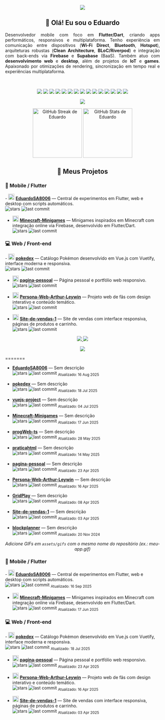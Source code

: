 <!-- Banner -->
<p align="center">
  <img src="https://capsule-render.vercel.app/api?type=waving&color=0:1abc9c,100:3498db&height=200&section=header&text=Eduardo%20de%20Souza&fontSize=40&fontColor=ffffff&animation=fadeIn&fontAlignY=35" />
</p>

<h2 align="center">👋 Olá! Eu sou o Eduardo</h2>

<!-- Observação: GitHub não permite CSS customizado, então usamos align="justify",
     que é aceito pelo sanitizador do GitHub para P/Div na maioria dos navegadores. -->
<div align="justify">
Desenvolvedor mobile com foco em <b>Flutter/Dart</b>, criando apps performáticos, responsivos e multiplataforma. Tenho experiência em comunicação entre dispositivos (<b>Wi‑Fi Direct</b>, <b>Bluetooth</b>, <b>Hotspot</b>), arquiteturas robustas (<b>Clean Architecture</b>, <b>BLoC/Riverpod</b>) e integração com back-ends via <b>Firebase</b> e <b>Supabase</b> (BaaS). Também atuo com <b>desenvolvimento web</b> e <b>desktop</b>, além de projetos de <b>IoT</b> e <b>games</b>. Apaixonado por otimizações de rendering, sincronização em tempo real e experiências multiplataforma.
</div>
<br/>
<br/>

<p align="center">
  <!-- Linguagens e Frameworks -->
  <img src="https://img.shields.io/badge/Dart-0175C2?style=for-the-badge&logo=dart&logoColor=white"/>
  <img src="https://img.shields.io/badge/Flutter-02569B?style=for-the-badge&logo=flutter&logoColor=white"/>
  <img src="https://img.shields.io/badge/C++-00599C?style=for-the-badge&logo=cplusplus&logoColor=white"/>
  <img src="https://img.shields.io/badge/Lua-2C2D72?style=for-the-badge&logo=lua&logoColor=white"/>
  <img src="https://img.shields.io/badge/Roblox-FF4757?style=for-the-badge&logo=roblox&logoColor=white"/>
  <img src="https://img.shields.io/badge/Firebase-FFCA28?style=for-the-badge&logo=firebase&logoColor=black"/>
  <img src="https://img.shields.io/badge/Supabase-3ECF8E?style=for-the-badge&logo=supabase&logoColor=white"/>
  <img src="https://img.shields.io/badge/ESP32-000000?style=for-the-badge&logo=espressif&logoColor=white"/>
  <img src="https://img.shields.io/badge/HTML-E34F26?style=for-the-badge&logo=html5&logoColor=white"/>
  <img src="https://img.shields.io/badge/CSS-1572B6?style=for-the-badge&logo=css3&logoColor=white"/>
  <img src="https://img.shields.io/badge/JavaScript-F7DF1E?style=for-the-badge&logo=javascript&logoColor=black"/>
  <img src="https://img.shields.io/badge/Vue.js-42b883?style=for-the-badge&logo=vue.js&logoColor=white"/>
  <img src="https://img.shields.io/badge/Python-3776AB?style=for-the-badge&logo=python&logoColor=white"/>
  <img src="https://img.shields.io/badge/Django-092E20?style=for-the-badge&logo=django&logoColor=white"/>
  <img src="https://img.shields.io/badge/Node.js-339933?style=for-the-badge&logo=node.js&logoColor=white"/>
</p>

<p align="center">
  <img src="https://img.shields.io/endpoint?url=https://raw.githubusercontent.com/EduardoSA8006/EduardoSA8006/main/assets/shields/commit-activity.json" />
</p>

<!-- GitHub Stats -->
<p align="center">
  <!-- Streak: endpoint alternativo em vercel.app para contornar falhas intermitentes do demolab.com -->
  <img
    src="https://streak-stats.vercel.app/?user=EduardoSA8006&theme=tokyonight&hide_border=true&cache_seconds=21600&v=1"
    height="160"
    alt="GitHub Streak de Eduardo"
    loading="lazy"
  />
  <img
    src="https://github-readme-stats.vercel.app/api?username=EduardoSA8006&show_icons=true&theme=tokyonight&hide_border=true"
    height="160"
    alt="GitHub Stats de Eduardo"
    loading="lazy"
  />
</p>



<h2 align="center">🚀 Meus Projetos</h2>

<!-- Mobile / Flutter -->
<h3>📱 Mobile / Flutter</h3>
- <img src="https://img.icons8.com/color/48/flutter.png" width="20"/> <a href="https://github.com/EduardoSA8006/EduardoSA8006"><b>EduardoSA8006</b></a> — Central de experimentos em Flutter, web e desktop com scripts automáticos.
  <br/>
  <img alt="stars" src="https://img.shields.io/github/stars/EduardoSA8006/EduardoSA8006?style=social"/> 
  <img alt="last commit" src="https://img.shields.io/github/last-commit/EduardoSA8006/EduardoSA8006?logo=git"/>

- <img src="https://img.icons8.com/color/48/flutter.png" width="20"/> <a href="https://github.com/EduardoSA8006/Minecraft-Minigames"><b>Minecraft-Minigames</b></a> — Minigames inspirados em Minecraft com integração online via Firebase, desenvolvido em Flutter/Dart.
  <br/>
  <img alt="stars" src="https://img.shields.io/github/stars/EduardoSA8006/Minecraft-Minigames?style=social"/> 
  <img alt="last commit" src="https://img.shields.io/github/last-commit/EduardoSA8006/Minecraft-Minigames?logo=git"/>

<!-- Web / Front-end -->
<h3>💻 Web / Front-end</h3>
- <img src="https://img.icons8.com/color/48/vuejs.png" width="20"/> <a href="https://github.com/EduardoSA8006/pokedex"><b>pokedex</b></a> — Catálogo Pokémon desenvolvido em Vue.js com Vuetify, interface moderna e responsiva.
  <br/>
  <img alt="stars" src="https://img.shields.io/github/stars/EduardoSA8006/pokedex?style=social"/> 
  <img alt="last commit" src="https://img.shields.io/github/last-commit/EduardoSA8006/pokedex?logo=git"/>

- <img src="https://img.icons8.com/color/48/html-5.png" width="20"/> <a href="https://github.com/EduardoSA8006/pagina-pessoal"><b>pagina-pessoal</b></a> — Página pessoal e portfólio web responsivo.
  <br/>
  <img alt="stars" src="https://img.shields.io/github/stars/EduardoSA8006/pagina-pessoal?style=social"/> 
  <img alt="last commit" src="https://img.shields.io/github/last-commit/EduardoSA8006/pagina-pessoal?logo=git"/>

- <img src="https://img.icons8.com/color/48/html-5.png" width="20"/> <a href="https://github.com/EduardoSA8006/Persona-Web-Arthur-Leywin"><b>Persona-Web-Arthur-Leywin</b></a> — Projeto web de fãs com design interativo e conteúdo temático.
  <br/>
  <img alt="stars" src="https://img.shields.io/github/stars/EduardoSA8006/Persona-Web-Arthur-Leywin?style=social"/> 
  <img alt="last commit" src="https://img.shields.io/github/last-commit/EduardoSA8006/Persona-Web-Arthur-Leywin?logo=git"/>

- <img src="https://img.icons8.com/color/48/html-5.png" width="20"/> <a href="https://github.com/EduardoSA8006/Site-de-vendas-1"><b>Site-de-vendas-1</b></a> — Site de vendas com interface responsiva, páginas de produtos e carrinho.
  <br/>
  <img alt="stars" src="https://img.shields.io/github/stars/EduardoSA8006/Site-de-vendas-1?style=social"/> 
  <img alt="last commit" src="https://img.shields.io/github/last-commit/EduardoSA8006/Site-de-vendas-1?logo=git"/>

<p align="center">
  <!-- Contatos -->
  <a href="mailto:seuemail@gmail.com">
    <img src="https://img.shields.io/badge/Email-%23D14836?style=for-the-badge&logo=gmail&logoColor=white"/>
  </a>
  <a href="https://www.linkedin.com/in/seu-linkedin/">
    <img src="https://img.shields.io/badge/LinkedIn-%230077B5?style=for-the-badge&logo=linkedin&logoColor=white"/>
  </a>
</p>

<p align="center">
  <img src="https://capsule-render.vercel.app/api?type=waving&color=0:3498db,100:1abc9c&height=120&section=footer"/>
</p>
=======
</p>

- <a href="https://github.com/EduardoSA8006/EduardoSA8006"><b>EduardoSA8006</b></a> — Sem descrição 
  <br/>
  <img alt="stars" src="https://img.shields.io/github/stars/EduardoSA8006/EduardoSA8006?style=social"/>   <img alt="last commit" src="https://img.shields.io/github/last-commit/EduardoSA8006/EduardoSA8006?logo=git"/>   <sub>Atualizado: 16 Aug 2025</sub>

- <a href="https://github.com/EduardoSA8006/pokedex"><b>pokedex</b></a> — Sem descrição 
  <br/>
  <img alt="stars" src="https://img.shields.io/github/stars/EduardoSA8006/pokedex?style=social"/>   <img alt="last commit" src="https://img.shields.io/github/last-commit/EduardoSA8006/pokedex?logo=git"/>   <sub>Atualizado: 18 Jul 2025</sub>

- <a href="https://github.com/EduardoSA8006/vuejs-project"><b>vuejs-project</b></a> — Sem descrição 
  <br/>
  <img alt="stars" src="https://img.shields.io/github/stars/EduardoSA8006/vuejs-project?style=social"/>   <img alt="last commit" src="https://img.shields.io/github/last-commit/EduardoSA8006/vuejs-project?logo=git"/>   <sub>Atualizado: 04 Jul 2025</sub>

- <a href="https://github.com/EduardoSA8006/Minecraft-Minigames"><b>Minecraft-Minigames</b></a> — Sem descrição 
  <br/>
  <img alt="stars" src="https://img.shields.io/github/stars/EduardoSA8006/Minecraft-Minigames?style=social"/>   <img alt="last commit" src="https://img.shields.io/github/last-commit/EduardoSA8006/Minecraft-Minigames?logo=git"/>   <sub>Atualizado: 17 Jun 2025</sub>

- <a href="https://github.com/EduardoSA8006/progWeb-ts"><b>progWeb-ts</b></a> — Sem descrição 
  <br/>
  <img alt="stars" src="https://img.shields.io/github/stars/EduardoSA8006/progWeb-ts?style=social"/>   <img alt="last commit" src="https://img.shields.io/github/last-commit/EduardoSA8006/progWeb-ts?logo=git"/>   <sub>Atualizado: 28 May 2025</sub>

- <a href="https://github.com/EduardoSA8006/praticahtml"><b>praticahtml</b></a> — Sem descrição 
  <br/>
  <img alt="stars" src="https://img.shields.io/github/stars/EduardoSA8006/praticahtml?style=social"/>   <img alt="last commit" src="https://img.shields.io/github/last-commit/EduardoSA8006/praticahtml?logo=git"/>   <sub>Atualizado: 14 May 2025</sub>

- <a href="https://github.com/EduardoSA8006/pagina-pessoal"><b>pagina-pessoal</b></a> — Sem descrição 
  <br/>
  <img alt="stars" src="https://img.shields.io/github/stars/EduardoSA8006/pagina-pessoal?style=social"/>   <img alt="last commit" src="https://img.shields.io/github/last-commit/EduardoSA8006/pagina-pessoal?logo=git"/>   <sub>Atualizado: 23 Apr 2025</sub>

- <a href="https://github.com/EduardoSA8006/Persona-Web-Arthur-Leywin"><b>Persona-Web-Arthur-Leywin</b></a> — Sem descrição 
  <br/>
  <img alt="stars" src="https://img.shields.io/github/stars/EduardoSA8006/Persona-Web-Arthur-Leywin?style=social"/>   <img alt="last commit" src="https://img.shields.io/github/last-commit/EduardoSA8006/Persona-Web-Arthur-Leywin?logo=git"/>   <sub>Atualizado: 16 Apr 2025</sub>

- <a href="https://github.com/EduardoSA8006/GridPlay"><b>GridPlay</b></a> — Sem descrição 
  <br/>
  <img alt="stars" src="https://img.shields.io/github/stars/EduardoSA8006/GridPlay?style=social"/>   <img alt="last commit" src="https://img.shields.io/github/last-commit/EduardoSA8006/GridPlay?logo=git"/>   <sub>Atualizado: 08 Apr 2025</sub>

- <a href="https://github.com/EduardoSA8006/Site-de-vendas-1"><b>Site-de-vendas-1</b></a> — Sem descrição 
  <br/>
  <img alt="stars" src="https://img.shields.io/github/stars/EduardoSA8006/Site-de-vendas-1?style=social"/>   <img alt="last commit" src="https://img.shields.io/github/last-commit/EduardoSA8006/Site-de-vendas-1?logo=git"/>   <sub>Atualizado: 03 Apr 2025</sub>

- <a href="https://github.com/EduardoSA8006/blockplanner"><b>blockplanner</b></a> — Sem descrição 
  <br/>
  <img alt="stars" src="https://img.shields.io/github/stars/EduardoSA8006/blockplanner?style=social"/>   <img alt="last commit" src="https://img.shields.io/github/last-commit/EduardoSA8006/blockplanner?logo=git"/>   <sub>Atualizado: 20 Nov 2024</sub>
<!-- REPOS:END -->


<!-- GIFS:START -->
<div align="center"><i>Adicione GIFs em <code>assets/gifs</code> com o mesmo nome do repositório (ex.: meu-app.gif)</i></div>
<!-- GIFS:END -->

<!-- REPOS:START -->
<h3>📱 Mobile / Flutter</h3>
- <img src="https://img.icons8.com/color/48/flutter.png" width="20"/> <a href="https://github.com/EduardoSA8006/EduardoSA8006"><b>EduardoSA8006</b></a> — Central de experimentos em Flutter, web e desktop com scripts automáticos.
  <br/>
  <img alt="stars" src="https://img.shields.io/github/stars/EduardoSA8006/EduardoSA8006?style=social"/>
  <img alt="last commit" src="https://img.shields.io/github/last-commit/EduardoSA8006/EduardoSA8006?logo=git"/>
  <sub>Atualizado: 16 Sep 2025</sub>

- <img src="https://img.icons8.com/color/48/flutter.png" width="20"/> <a href="https://github.com/EduardoSA8006/Minecraft-Minigames"><b>Minecraft-Minigames</b></a> — Minigames inspirados em Minecraft com integração online via Firebase, desenvolvido em Flutter/Dart.
  <br/>
  <img alt="stars" src="https://img.shields.io/github/stars/EduardoSA8006/Minecraft-Minigames?style=social"/>
  <img alt="last commit" src="https://img.shields.io/github/last-commit/EduardoSA8006/Minecraft-Minigames?logo=git"/>
  <sub>Atualizado: 17 Jun 2025</sub>


<h3>💻 Web / Front-end</h3>
- <img src="https://img.icons8.com/color/48/vuejs.png" width="20"/> <a href="https://github.com/EduardoSA8006/pokedex"><b>pokedex</b></a> — Catálogo Pokémon desenvolvido em Vue.js com Vuetify, interface moderna e responsiva.
  <br/>
  <img alt="stars" src="https://img.shields.io/github/stars/EduardoSA8006/pokedex?style=social"/>
  <img alt="last commit" src="https://img.shields.io/github/last-commit/EduardoSA8006/pokedex?logo=git"/>
  <sub>Atualizado: 18 Jul 2025</sub>

- <img src="https://img.icons8.com/color/48/html-5.png" width="20"/> <a href="https://github.com/EduardoSA8006/pagina-pessoal"><b>pagina-pessoal</b></a> — Página pessoal e portfólio web responsivo.
  <br/>
  <img alt="stars" src="https://img.shields.io/github/stars/EduardoSA8006/pagina-pessoal?style=social"/>
  <img alt="last commit" src="https://img.shields.io/github/last-commit/EduardoSA8006/pagina-pessoal?logo=git"/>
  <sub>Atualizado: 23 Apr 2025</sub>

- <img src="https://img.icons8.com/color/48/html-5.png" width="20"/> <a href="https://github.com/EduardoSA8006/Persona-Web-Arthur-Leywin"><b>Persona-Web-Arthur-Leywin</b></a> — Projeto web de fãs com design interativo e conteúdo temático.
  <br/>
  <img alt="stars" src="https://img.shields.io/github/stars/EduardoSA8006/Persona-Web-Arthur-Leywin?style=social"/>
  <img alt="last commit" src="https://img.shields.io/github/last-commit/EduardoSA8006/Persona-Web-Arthur-Leywin?logo=git"/>
  <sub>Atualizado: 16 Apr 2025</sub>

- <img src="https://img.icons8.com/color/48/html-5.png" width="20"/> <a href="https://github.com/EduardoSA8006/Site-de-vendas-1"><b>Site-de-vendas-1</b></a> — Site de vendas com interface responsiva, páginas de produtos e carrinho.
  <br/>
  <img alt="stars" src="https://img.shields.io/github/stars/EduardoSA8006/Site-de-vendas-1?style=social"/>
  <img alt="last commit" src="https://img.shields.io/github/last-commit/EduardoSA8006/Site-de-vendas-1?logo=git"/>
  <sub>Atualizado: 03 Apr 2025</sub>
<!-- REPOS:END -->
